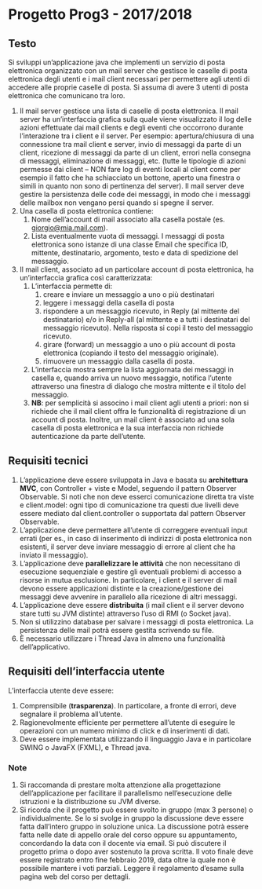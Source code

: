 # Progetto Prog3 - 2017/2018

## Testo

Si sviluppi un’applicazione java che implementi un servizio di posta elettronica
organizzato con un mail server che gestisce le caselle di posta elettronica degli utenti
e i mail client necessari per permettere agli utenti di accedere alle proprie caselle di
posta. Si assuma di avere 3 utenti di posta elettronica che comunicano tra loro.

1. Il mail server gestisce una lista di caselle di posta elettronica. Il mail server ha
   un’interfaccia grafica sulla quale viene visualizzato il log delle azioni effettuate
   dai mail clients e degli eventi che occorrono durante l’interazione tra i client e il
   server. Per esempio: apertura/chiusura di una connessione tra mail client e server,
   invio di messaggi da parte di un client, ricezione di messaggi da parte di un client,
   errori nella consegna di messaggi, eliminazione di messaggi, etc. (tutte le tipologie
   di azioni permesse dai client – NON fare log di eventi locali al client come per
   esempio il fatto che ha schiacciato un bottone, aperto una finestra o simili in
   quanto non sono di pertinenza del server). Il mail server deve gestire la persistenza
   delle code dei messaggi, in modo che i messaggi delle mailbox non vengano persi
   quando si spegne il server.
2. Una casella di posta elettronica contiene:
   1. Nome dell’account di mail associato alla casella postale (es.
      giorgio@mia.mail.com).
   2. Lista eventualmente vuota di messaggi. I messaggi di posta elettronica
      sono istanze di una classe Email che specifica ID, mittente, destinatario,
      argomento, testo e data di spedizione del messaggio.
3. Il mail client, associato ad un particolare account di posta elettronica, ha
   un’interfaccia grafica così caratterizzata:
   1. L’interfaccia permette di:
      1. creare e inviare un messaggio a uno o più destinatari
      2. leggere i messaggi della casella di posta
      3. rispondere a un messaggio ricevuto, in Reply (al mittente del
         destinatario) e/o in Reply-all (al mittente e a tutti i destinatari del
         messaggio ricevuto). Nella risposta si copi il testo del messaggio
         ricevuto.
      4. girare (forward) un messaggio a uno o più account di posta
         elettronica (copiando il testo del messaggio originale).
      5. rimuovere un messaggio dalla casella di posta.
   2. L’interfaccia mostra sempre la lista aggiornata dei messaggi in casella e,
      quando arriva un nuovo messaggio, notifica l’utente attraverso una finestra
      di dialogo che mostra mittente e il titolo del messaggio.
   3. **NB**: per semplicità si associno i mail client agli utenti a priori: non si
      richiede che il mail client offra le funzionalità di registrazione di un
      account di posta. Inoltre, un mail client è associato ad una sola casella di
      posta elettronica e la sua interfaccia non richiede autenticazione da parte
      dell’utente.

## Requisiti tecnici

1. L’applicazione deve essere sviluppata in Java e basata su **architettura MVC**, con
   Controller + viste e Model, seguendo il pattern Observer Observable. Si noti che
   non deve esserci comunicazione diretta tra viste e client.model: ogni tipo di comunicazione
   tra questi due livelli deve essere mediato dal client.controller o supportata dal pattern
   Observer Observable.
2. L’applicazione deve permettere all’utente di correggere eventuali input errati (per
   es., in caso di inserimento di indirizzi di posta elettronica non esistenti, il server
   deve inviare messaggio di errore al client che ha inviato il messaggio).
3. L’applicazione deve **parallelizzare le attività** che non necessitano di esecuzione
   sequenziale e gestire gli eventuali problemi di accesso a risorse in mutua
   esclusione. In particolare, i client e il server di mail devono essere applicazioni
   distinte e la creazione/gestione dei messaggi deve avvenire in parallelo alla
   ricezione di altri messaggi.
4. L’applicazione deve essere **distribuita** (i mail client e il server devono stare tutti
   su JVM distinte) attraverso l’uso di RMI (o Socket java).
5. Non si utilizzino database per salvare i messaggi di posta elettronica. La
   persistenza delle mail potrà essere gestita scrivendo su file.
6. È necessario utilizzare i Thread Java in almeno una funzionalità dell’applicativo.

## Requisiti dell’interfaccia utente

L’interfaccia utente deve essere:

1. Comprensibile (**trasparenza**). In particolare, a fronte di errori, deve
   segnalare il problema all’utente.
2. Ragionevolmente efficiente per permettere all’utente di eseguire le
   operazioni con un numero minimo di click e di inserimenti di dati.
3. Deve essere implementata utilizzando il linguaggio Java e in particolare
   SWING o JavaFX (FXML), e Thread java.

### Note

1. Si raccomanda di prestare molta attenzione alla progettazione dell’applicazione
   per facilitare il parallelismo nell’esecuzione delle istruzioni e la distribuzione su
   JVM diverse.
2. Si ricorda che il progetto può essere svolto in gruppo (max 3 persone) o
   individualmente. Se lo si svolge in gruppo la discussione deve essere fatta
   dall’intero gruppo in soluzione unica. La discussione potrà essere fatta nelle date
   di appello orale del corso oppure su appuntamento, concordando la data con il
   docente via email. Si può discutere il progetto prima o dopo aver sostenuto la
   prova scritta. Il voto finale deve essere registrato entro fine febbraio 2019, data
   oltre la quale non è possibile mantere i voti parziali. Leggere il regolamento
   d’esame sulla pagina web del corso per dettagli.
